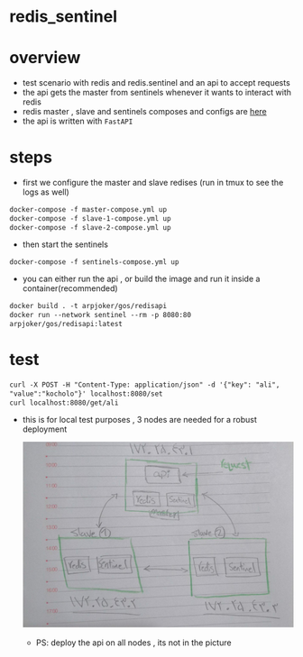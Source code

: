 # redis_sentinel
   

# overview

* test scenario with redis and redis.sentinel and an api to accept requests
* the api gets the master from sentinels whenever it wants to interact with redis 
* redis master , slave and sentinels composes and configs are [here](./redis-composes/)
* the api is written with `FastAPI` 

# steps 

* first we configure the master and slave redises (run in tmux to see the logs as well)
```
docker-compose -f master-compose.yml up
docker-compose -f slave-1-compose.yml up
docker-compose -f slave-2-compose.yml up
```
* then start the sentinels
```
docker-compose -f sentinels-compose.yml up
```
* you can either run the api , or build the image and run it inside a container(recommended)
```
docker build . -t arpjoker/gos/redisapi
docker run --network sentinel --rm -p 8080:80 arpjoker/gos/redisapi:latest 
```
# test

```
curl -X POST -H "Content-Type: application/json" -d '{"key": "ali", "value":"kocholo"}' localhost:8080/set
curl localhost:8080/get/ali

```

* this is for local test purposes , 3 nodes are needed for a robust deployment
 
    ![./scenario.png](./scenario.png)
    
    * PS: deploy the api on all nodes , its not in the picture